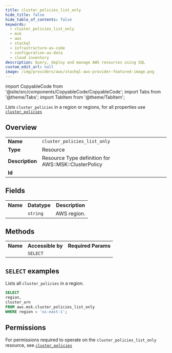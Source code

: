 ```yaml
---
title: cluster_policies_list_only
hide_title: false
hide_table_of_contents: false
keywords:
  - cluster_policies_list_only
  - msk
  - aws
  - stackql
  - infrastructure-as-code
  - configuration-as-data
  - cloud inventory
description: Query, deploy and manage AWS resources using SQL
custom_edit_url: null
image: /img/providers/aws/stackql-aws-provider-featured-image.png
---
```


import CopyableCode from '@site/src/components/CopyableCode/CopyableCode';
import Tabs from '@theme/Tabs';
import TabItem from '@theme/TabItem';

Lists <code>cluster_policies</code> in a region or regions, for all properties use <a href="/providers/aws/serviceName/cluster_policies/"><code>cluster_policies</code></a>

## Overview
<table><tbody>
<tr><td><b>Name</b></td><td><code>cluster_policies_list_only</code></td></tr>
<tr><td><b>Type</b></td><td>Resource</td></tr>
<tr><td><b>Description</b></td><td>Resource Type definition for AWS::MSK::ClusterPolicy</td></tr>
<tr><td><b>Id</b></td><td><CopyableCode code="aws.msk.cluster_policies_list_only" /></td></tr>
</tbody></table>

## Fields
<table><tbody><tr><th>Name</th><th>Datatype</th><th>Description</th></tr><tr><td><CopyableCode code="region" /></td><td><code>string</code></td><td>AWS region.</td></tr>
</tbody></table>

## Methods

<table><tbody>
  <tr>
    <th>Name</th>
    <th>Accessible by</th>
    <th>Required Params</th>
  </tr>
  <tr>
    <td><CopyableCode code="list_resources" /></td>
    <td><code>SELECT</code></td>
    <td><CopyableCode code="region" /></td>
  </tr>
</tbody></table>

## `SELECT` examples
Lists all <code>cluster_policies</code> in a region.
```sql
SELECT
region,
cluster_arn
FROM aws.msk.cluster_policies_list_only
WHERE region = 'us-east-1';
```


## Permissions

For permissions required to operate on the <code>cluster_policies_list_only</code> resource, see <a href="/providers/aws/msk/cluster_policies/#permissions"><code>cluster_policies</code></a>

